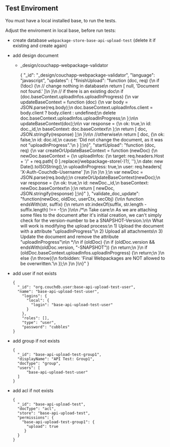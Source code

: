 ## Test Enviroment

You must have a local installed base, to run the tests.

Adjust the enviroment in local base, before run tests:

* create database `webpackage-store-base-api-upload-test` (delete it if existing and create again)
* add design document

  * _design/couchapp-webpackage-validator 

       {
          "_id": "_design/couchapp-webpackage-validator",
          "language": "javascript",
          "updates": {
              "finishUpload": "function (doc, req) {\n  if (!doc) {\n    // change nothing in database\n    return [ null, 'Document not found.' ]\n  }\n  // if there is an existing doc\n  if (doc.baseContext.uploadInfos.uploadInProgress) {\n    var updateBaseContext = function (doc) {\n      var body = JSON.parse(req.body);\n      doc.baseContext.uploadInfos.client = body.client ? body.client : undefined;\n      delete doc.baseContext.uploadInfos.uploadInProgress;\n    };\n\n    updateBaseContext(doc);\n\n    var response = {\n      ok: true,\n      id: doc._id,\n      baseContext: doc.baseContext\n    };\n    return [ doc, JSON.stringify(response) ];\n  }\n\n  //otherwise\n  return [ doc, {\n    ok: false,\n    id: doc.id,\n    cause: 'Did not change the document, as it was not \"uploadInProgress\".'\n  } ];\n}",
              "startUpload": "function (doc, req) {\n  var createOrUpdateBaseContext = function (newDoc) {\n    newDoc.baseContext = {\n      uploadInfos: {\n        target: req.headers.Host + '/' + req.path[ 0 ].replace(/webpackage-store(-)?/, ''),\n        date: new Date().toISOString(),\n        uploadInProgress: true,\n        user: req.headers[ 'X-Auth-Couchdb-Username' ]\n      }\n    }\n  };\n  var newDoc = JSON.parse(req.body);\n  createOrUpdateBaseContext(newDoc);\n  var response = {\n    ok: true,\n    id: newDoc._id,\n    baseContext: newDoc.baseContext\n  };\n  return [ newDoc, JSON.stringify(response) ];\n}"
          },
          "validate_doc_update": "function(newDoc, oldDoc, userCtx, secObj) {\n\n    function endsWith(str, suffix) {\n        return str.indexOf(suffix, str.length - suffix.length) !== -1;\n    }\n\n    /*\n     Take care:\n     As we are attaching some files to the document after it's initial creation, we can't simply check for the version-number to be a SNAPSHOT-Version.\n\n     What will work is modifying the upload process:\n     1) Upload the document with a attribute \"uploadInProgress\"\n     2) Upload all attachments\n     3) Update the document and remove the attribute \"uploadInProgress\"\n\n     */\n    if (oldDoc) {\n        if (oldDoc.version && endsWith(oldDoc.version, \"-SNAPSHOT\")) {\n            return;\n        }\n        if (oldDoc.baseContext.uploadInfos.uploadInProgress) {\n            return;\n        }\n        else {\n            throw({\n                forbidden: 'Final Webpackages are NOT allowed to be overwritten.'\n            });\n        }\n    }\n}"
       }

* add user if not exists 
  
      {
        "_id": "org.couchdb.user:base-api-upload-test-user",
        "name": "base-api-upload-test-user",
          "logins": {
            "local": {
              "login": "base-api-upload-test-user"
            }
          },
          "roles": [],
          "type": "user",
          "password": "cubbles"
      }

* add group if not exists

      {
        "_id": "base-api-upload-test-group1",
        "displayName": "API Test: Group1",
        "docType": "group",
        "users": [
            "base-api-upload-test-user"
        ]
      }
      
* add acl if not exists

      {
        "_id": "base-api-upload-test",
        "docType": "acl",
        "store": "base-api-upload-test",
        "permissions": {
          "base-api-upload-test-group1": {
            "upload": true
           }
        }
      }  
